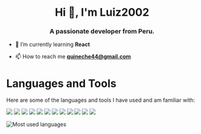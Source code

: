 <h1 align="center">Hi 👋, I'm Luiz2002</h1>
<h3 align="center">A passionate developer from Peru.</h3>

- 🌱 I’m currently learning **React**

- 📫 How to reach me **quineche44@gmail.com**
<p align="left">
</p>

# Languages ​​and Tools
Here are some of the languages ​​and tools I have used and am familiar with:

<img src="https://img.shields.io/badge/GIT-E44C30?style=for-the-badge&logo=git&logoColor=white" /> <img src="https://img.shields.io/badge/GitHub-100000?style=for-the-badge&logo=github&logoColor=white" />  <img src="https://img.shields.io/badge/Java-ED8B00?style=for-the-badge&logo=openjdk&logoColor=white" />  <img src="https://img.shields.io/badge/C%2B%2B-00599C?style=for-the-badge&logo=c%2B%2B&logoColor=white" />  <img src="https://img.shields.io/badge/Python-14354C?style=for-the-badge&logo=python&logoColor=white" />  <img src="https://img.shields.io/badge/Flask-000000?style=for-the-badge&logo=flask&logoColor=white" />  <img src="https://img.shields.io/badge/HTML5-E34F26?style=for-the-badge&logo=html5&logoColor=white" />  <img src="https://img.shields.io/badge/CSS3-1572B6?style=for-the-badge&logo=css3&logoColor=white" />  <img src="https://img.shields.io/badge/JavaScript-F7DF1E?style=for-the-badge&logo=JavaScript&logoColor=white" /> <img src="https://img.shields.io/badge/Vue%20js-35495E?style=for-the-badge&logo=vuedotjs&logoColor=4FC08D"> <img src="https://img.shields.io/badge/MongoDB-4EA94B?style=for-the-badge&logo=mongodb&logoColor=white" /> <img src="https://img.shields.io/badge/MySQL-005C84?style=for-the-badge&logo=mysql&logoColor=white" /> 

![Most used languages](https://github-readme-stats.vercel.app/api/top-langs/?username=NesoDev&layout=compact&theme=dark&hide=Procfile)
